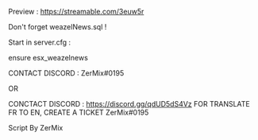 Preview : https://streamable.com/3euw5r

Don't forget weazelNews.sql !

Start in server.cfg :

ensure esx_weazelnews

CONTACT DISCORD : ZerMix#0195

OR

CONCTACT DISCORD : https://discord.gg/qdUD5dS4Vz FOR TRANSLATE FR TO EN, CREATE A TICKET
ZerMix#0195


Script By ZerMix
